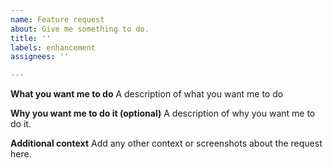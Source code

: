 ```yaml
---
name: Feature request
about: Give me something to do.
title: ''
labels: enhancement
assignees: ''

---
```


**What you want me to do**
A description of what you want me to do

**Why you want me to do it (optional)**
A description of why you want me to do it.

**Additional context**
Add any other context or screenshots about the request here.
